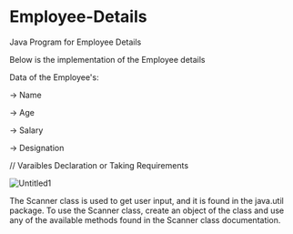 # Employee-Details
Java Program for Employee Details

Below is the implementation of the Employee details

Data of the Employee's:

  -> Name
  
  -> Age
  
  -> Salary
  
  -> Designation
  
  // Varaibles Declaration or Taking Requirements
  
  ![Untitled1](https://user-images.githubusercontent.com/84003407/118429638-c0062800-b6ef-11eb-80bf-e25c64009a0f.png)

The Scanner class is used to get user input, and it is found in the   java.util    package. To use the Scanner class, create an object of the class and use any of the available methods found in the Scanner class documentation.
